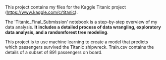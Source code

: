 This project contains my files for the Kaggle Titanic project (https://www.kaggle.com/c/titanic).

The 'Titanic_Final_Submission' notebook is a step-by-step overview of my data analysis. **It includes a detailed process of data wrangling, exploratory data analysis, and a randomforest tree modeling**. 

This project is to use machine learning to create a model that predicts which passengers survived the Titanic shipwreck. Train.csv contains the details of a subset of 891 passengers on board. 

